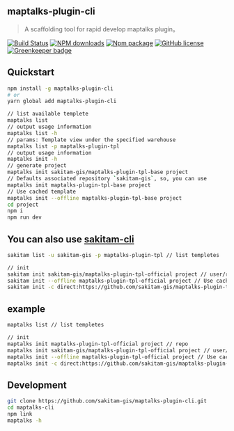 ## maptalks-plugin-cli

> A scaffolding tool for rapid develop maptalks plugin。

[![Build Status](https://travis-ci.org/sakitam-gis/maptalks-plugin-cli.svg?branch=master)](https://www.travis-ci.org/sakitam-gis/maptalks-plugin-cli)
[![NPM downloads](https://img.shields.io/npm/dm/maptalks-plugin-cli.svg)](https://npmjs.org/package/maptalks-plugin-cli)
[![Npm package](https://img.shields.io/npm/v/maptalks-plugin-cli.svg)](https://www.npmjs.org/package/maptalks-plugin-cli)
[![GitHub license](https://img.shields.io/badge/license-MIT-blue.svg)](https://raw.githubusercontent.com/sakitam-gis/maptalks-plugin-cli/master/LICENSE) [![Greenkeeper badge](https://badges.greenkeeper.io/sakitam-gis/maptalks-plugin-cli.svg)](https://greenkeeper.io/)

## Quickstart

```bash
npm install -g maptalks-plugin-cli
# or
yarn global add maptalks-plugin-cli

// list available templete
maptalks list
// output usage information
maptalks list -h
// params: Template view under the specified warehouse
maptalks list -p maptalks-plugin-tpl
// output usage information
maptalks init -h
// generate project
maptalks init sakitam-gis/maptalks-plugin-tpl-base project
// Defaults associated repository `sakitam-gis`, so, you can use
maptalks init maptalks-plugin-tpl-base project
// Use cached template
maptalks init --offline maptalks-plugin-tpl-base project
cd project
npm i
npm run dev
```

## You can also use [sakitam-cli](https://github.com/sakitam-fdd/sakitam-cli)

```bash
sakitam list -u sakitam-gis -p maptalks-plugin-tpl // list templetes

// init
sakitam init sakitam-gis/maptalks-plugin-tpl-official project // user/repo
sakitam init --offline maptalks-plugin-tpl-official project // Use cached template
sakitam init -c direct:https://github.com/sakitam-gis/maptalks-plugin-tpl-official.git project // Use git clone ~ direct is important
```

## example

```bash
maptalks list // list templetes

// init
maptalks init maptalks-plugin-tpl-official project // repo
maptalks init sakitam-gis/maptalks-plugin-tpl-official project // user/repo
maptalks init --offline maptalks-plugin-tpl-official project // Use cached template
maptalks init -c direct:https://github.com/sakitam-gis/maptalks-plugin-tpl-official.git project // Use git clone ~ direct is important
```

## Development

```bash
git clone https://github.com/sakitam-gis/maptalks-plugin-cli.git
cd maptalks-cli
npm link
maptalks -h
```
